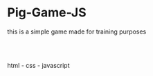 # Pig-Game-JS

this is a simple game made for training purposes



<br />
<br />

html - css - javascript

<br />

